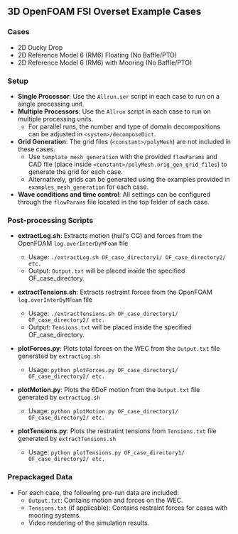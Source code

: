 ## 3D OpenFOAM FSI Overset Example Cases

### Cases
- 2D Ducky Drop 
- 2D Reference Model 6 (RM6) Floating (No Baffle/PTO)
- 2D Reference Model 6 (RM6) with Mooring (No Baffle/PTO)

### Setup
- **Single Processor**: Use the `Allrun.ser` script in each case to run on a single processing unit. 
- **Multiple Processors**: Use the `Allrun` script in each case to run on multiple processing units.
    - For parallel runs, the number and type of domain decompositions can be adjusted in `<system>/decomposeDict`. 
- **Grid Generation**: The grid files (`<constant>/polyMesh`) are not included in these cases.
    - Use `template_mesh_generation` with the provided `flowParams` and CAD file (place inside 
    `<constant>/polyMesh.orig_gen_grid_files`) to generate the grid for each case. 
    - Alternatively, grids can be generated using the examples provided in `examples_mesh_generation` for each case.
- **Wave conditions and time control**: All settings can be configured through the `flowParams` file located in the top folder of each case.

### Post-processing Scripts
- **extractLog.sh**: Extracts motion (hull's CG) and forces from the OpenFOAM `log.overInterDyMFoam` file
    - Usage: `./extractLog.sh OF_case_directory1/ OF_case_directory2/ etc.` 
    - Output: `Output.txt` will be placed inside the specified OF_case_directory.

- **extractTensions.sh**: Extracts restraint forces from the OpenFOAM `log.overInterDyMFoam` file
    - Usage: `./extractTensions.sh OF_case_directory1/ OF_case_directory2/ etc.`
    - Output: `Tensions.txt` will be placed inside the specified OF_case_directory.

- **plotForces.py**: Plots total forces on the WEC from the `Output.txt` file generated by `extractLog.sh`
    - Usage: `python plotForces.py OF_case_directory1/ OF_case_directory2/ etc.`

- **plotMotion.py**: Plots the 6DoF motion from the `Output.txt` file generated by `extractLog.sh`
    - Usage: `python plotMotion.py OF_case_directory1/ OF_case_directory2/ etc.`

- **plotTensions.py**: Plots the restratint tensions from `Tensions.txt` file generated by `extractTensions.sh`
    - Usage: `python plotTensions.py OF_case_directory1/ OF_case_directory2/ etc.`

### Prepackaged Data

- For each case, the following pre-run data are included:
    - `Output.txt`: Contains motion and forces on the WEC.
    - `Tensions.txt` (if applicable): Contains restraint forces for cases with mooring systems.
    - Video rendering of the simulation results.
